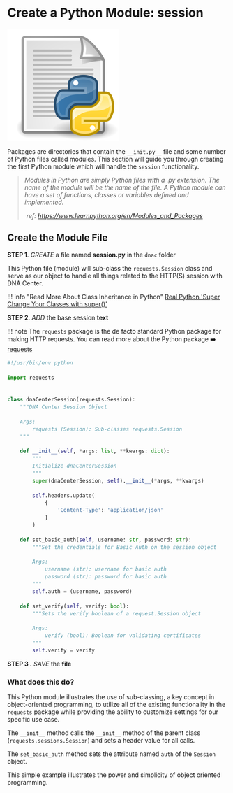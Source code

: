 # Create a Python Module: session

<img src="../_images/python_module_icon.png" alt="File:Text-x-python.svg - Wikimedia Commons" style="zoom: 25%;" />

Packages are directories that contain the `__init.py__` file and some number of Python files called modules.   This section will guide you through creating the first Python module which will handle the `session` functionality.

> *Modules in Python are simply Python files with a .py extension. The name of the module will be the name of the file. A Python module can have a set of functions, classes or variables defined and implemented.*
>
> ​	*ref: https://www.learnpython.org/en/Modules_and_Packages*

## Create the Module File

**STEP 1**. *CREATE* a file named **session.py** in the `dnac` folder

This Python file (module) will sub-class the `requests.Session` class and serve as our object to handle all things related to the HTTP(S) session with DNA Center.

!!! info "Read More About Class Inheritance in Python"
    [Real Python 'Super Change Your Classes with super()'](https://realpython.com/python-super/)

**STEP 2**. *ADD* the base session **text**

!!! note
    The `requests` package is the de facto standard Python package for making HTTP requests.  You can read more about the Python package :arrow_right: [requests](https://docs.python-requests.org/en/master/)

```python
#!/usr/bin/env python

import requests


class dnaCenterSession(requests.Session):
    """DNA Center Session Object

    Args:
        requests (Session): Sub-classes requests.Session
    """

    def __init__(self, *args: list, **kwargs: dict):
        """
        Initialize dnaCenterSession
        """
        super(dnaCenterSession, self).__init__(*args, **kwargs)

        self.headers.update(
            {
                'Content-Type': 'application/json'
            }
        )

    def set_basic_auth(self, username: str, password: str):
        """Set the credentials for Basic Auth on the session object

        Args:
            username (str): username for basic auth
            password (str): password for basic auth
        """
        self.auth = (username, password)

    def set_verify(self, verify: bool):
        """Sets the verify boolean of a request.Session object

        Args:
            verify (bool): Boolean for validating certificates
        """
        self.verify = verify

```

**STEP 3 .** *SAVE* the **file**

### What does this do?

This Python module illustrates the use of sub-classing, a key concept in object-oriented programming, to utilize all of the existing functionality in the `requests` package while providing the ability to customize settings for our specific use case.

The `__init__` method calls the `__init__` method of the parent class (`requests.sessions.Session`) and sets a header value for all calls.

The `set_basic_auth` method sets the attribute named `auth` of the `Session` object.

This simple example illustrates the power and simplicity of object oriented programming.

